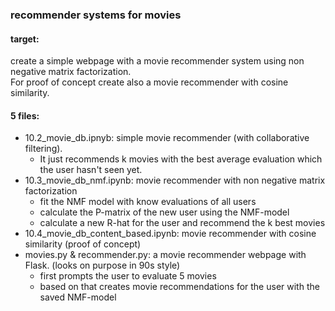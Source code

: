 ### recommender systems for movies

#### target:
create a simple webpage with a movie recommender system using non negative matrix factorization.  
For proof of concept create also a movie recommender with cosine similarity.

#### 5 files:
- 10.2_movie_db.ipnyb: 
    simple movie recommender (with collaborative filtering). 
    - It just recommends k movies with the best average evaluation which the user hasn't seen yet.
- 10.3_movie_db_nmf.ipynb:
    movie recommender with non negative matrix factorization
    - fit the NMF model with know evaluations of all users 
    - calculate the P-matrix of the new user using the NMF-model
    - calculate a new R-hat for the user and recommend the k best movies
- 10.4_movie_db_content_based.ipynb:
    movie recommender with cosine similarity (proof of concept)
- movies.py & recommender.py:
    a movie recommender webpage with Flask. (looks on purpose in 90s style)
    - first prompts the user to evaluate 5 movies
    - based on that creates movie recommendations for the user with the saved NMF-model